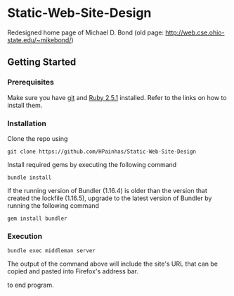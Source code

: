 # Static-Web-Site-Design

Redesigned home page of Michael D. Bond (old page: http://web.cse.ohio-state.edu/~mikebond/)

## Getting Started

### Prerequisites
Make sure you have [git](https://git-scm.com/) and [Ruby 2.5.1](https://ruby-doc.org/) installed. Refer to the links on how to install them.

### Installation
Clone the repo using
```
git clone https://github.com/HPainhas/Static-Web-Site-Design
```

Install required gems by executing the following command
```
bundle install
```
If the running version of Bundler (1.16.4) is older than the version that created the lockfile (1.16.5), upgrade to the latest version of Bundler by running the following command
```
gem install bundler
```

### Execution
```
bundle exec middleman server
```
The output of the command above will include the site's URL that can be copied and pasted into Firefox's address bar.

<Control><C> to end program.
